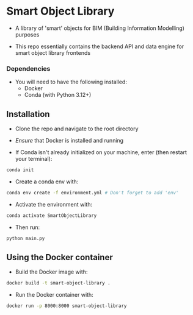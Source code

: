 # Smart Object Library

* A library of 'smart' objects for BIM (Building Information Modelling) purposes

* This repo essentially contains the backend API and data engine for smart object library frontends

### Dependencies

* You will need to have the following installed:
    * Docker
    * Conda (with Python 3.12+) 


## Installation
* Clone the repo and navigate to the root directory
* _Ensure_ that Docker is installed and running

* If Conda isn't already initialized on your machine, enter (then restart your terminal):

```bash
conda init
```

* Create a conda env with:

```bash
conda env create -f environment.yml # Don't forget to add 'env'
```

* Activate the environment with:

```bash
conda activate SmartObjectLibrary
```

* Then run:

```bash
python main.py
```

## Using the Docker container
* Build the Docker image with:

```bash
docker build -t smart-object-library .
```

* Run the Docker container with:

```bash
docker run -p 8000:8000 smart-object-library
```